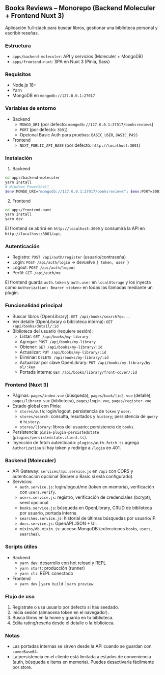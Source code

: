 
## Books Reviews – Monorepo (Backend Moleculer + Frontend Nuxt 3)

Aplicación full‑stack para buscar libros, gestionar una biblioteca personal y escribir reseñas.

### Estructura

- `apps/backend-moleculer`: API y servicios (Moleculer + MongoDB)
- `apps/frontend-nuxt`: SPA en Nuxt 3 (Pinia, Sass)

### Requisitos

- Node.js 18+
- Yarn
- MongoDB en `mongodb://127.0.0.1:27017`

### Variables de entorno

- Backend
  - `MONGO_URI` (por defecto: `mongodb://127.0.0.1:27017/booksreviews`)
  - `PORT` (por defecto: `3001`)
  - Opcional Basic Auth para pruebas: `BASIC_USER`, `BASIC_PASS`
- Frontend
  - `NUXT_PUBLIC_API_BASE` (por defecto: `http://localhost:3001`)

### Instalación

1) Backend
```bash
cd apps/backend-moleculer
yarn install
# Windows PowerShell
$env:MONGO_URI="mongodb://127.0.0.1:27017/booksreviews"; $env:PORT=3001; yarn dev
```

2) Frontend
```bash
cd apps/frontend-nuxt
yarn install
yarn dev
```

El frontend se abrirá en `http://localhost:3000` y consumirá la API en `http://localhost:3001/api`.

### Autenticación

- Registro: `POST /api/auth/register` (usuario/contraseña)
- Login: `POST /api/auth/login` → devuelve `{ token, user }`
- Logout: `POST /api/auth/logout`
- Perfil: `GET /api/auth/me`

El frontend guarda `auth.token` y `auth.user` en `localStorage` y los inyecta como `Authorization: Bearer <token>` en todas las llamadas mediante un plugin.

### Funcionalidad principal

- Buscar libros (OpenLibrary): `GET /api/books/search?q=...`
- Ver detalle (OpenLibrary o biblioteca interna): `GET /api/books/detail/:id`
- Biblioteca del usuario (requiere sesión):
  - Listar: `GET /api/books/my-library`
  - Agregar: `POST /api/books/my-library`
  - Obtener: `GET /api/books/my-library/:id`
  - Actualizar: `PUT /api/books/my-library/:id`
  - Eliminar: `DELETE /api/books/my-library/:id`
  - Actualizar por clave OpenLibrary: `PUT /api/books/my-library/by-ol/:key`
  - Portada interna: `GET /api/books/library/front-cover/:id`

### Frontend (Nuxt 3)

- Páginas: `pages/index.vue` (búsqueda), `pages/book/[id].vue` (detalle), `pages/library.vue` (biblioteca), `pages/login.vue`, `pages/register.vue`.
- Estado global con Pinia:
  - `stores/auth`: login/logout, persistencia de `token` y `user`.
  - `stores/search`: consulta, resultados y `history`; persistencia de `query` e `history`.
  - `stores/library`: libros del usuario; persistencia de `books`.
- Persistencia: `pinia-plugin-persistedstate` (`plugins/persistedstate.client.ts`).
- Inyección de fetch autenticado: `plugins/auth-fetch.ts` agrega `Authorization` si hay token y redirige a `/login` en 401.

### Backend (Moleculer)

- API Gateway: `services/api.service.js` en `/api` con CORS y autenticación opcional (Bearer o Basic si está configurado).
- Servicios:
  - `auth.service.js`: login/logout/me (token en memoria), verificación con `users.verify`.
  - `users.service.js`: registro, verificación de credenciales (bcrypt), seed opcional.
  - `books.service.js`: búsqueda en OpenLibrary, CRUD de biblioteca por usuario, portada interna.
  - `searches.service.js`: historial de últimas búsquedas por usuario/IP.
  - `docs.service.js`: OpenAPI JSON + UI.
  - `mixins/db.mixin.js`: acceso MongoDB (colecciones `books`, `users`, `searches`).

### Scripts útiles

- Backend
  - `yarn dev`: desarrollo con hot reload y REPL
  - `yarn start`: producción (runner)
  - `yarn cli`: REPL conectado
- Frontend
  - `yarn dev` | `yarn build` | `yarn preview`

### Flujo de uso

1. Regístrate o usa usuario por defecto si has seedado.
2. Inicia sesión (almacena token en el navegador).
3. Busca libros en la home y guarda en tu biblioteca.
4. Edita rating/reseña desde el detalle o la biblioteca.

### Notas

- Las portadas internas se sirven desde la API cuando se guardan con `coverBase64`.
- La persistencia en el cliente está limitada a estados de conveniencia (auth, búsqueda e items en memoria). Puedes desactivarla fácilmente por store.

